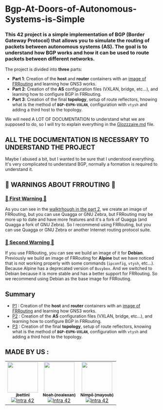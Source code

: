 # Bgp-At-Doors-of-Autonomous-Systems-is-Simple

### This 42 project is a simple implementation of BGP (Border Gateway Protocol) that allows you to simulate the routing of packets between autonomous systems (AS). The goal is to understand how BGP works and how it can be used to route packets between different networks.

The project is divided into **three** parts:

- **Part 1**: Creation of the **host** and **router** containers with an [image of FRRouting](https://github.com/FRRouting/frr/tree/285fcb903a495f8b4067d6dcade8c2dcbf39e748) and learning how GNS3 works.
- **Part 2**: Creation of the **AS** configuration files (VXLAN, bridge, etc...), and learning how to configure BGP in FRRouting.
- **Part 3**: Creation of the final **topology**, setup of route reflectors, hnowing what is the method of **`BGP-EVPN-VXLAN`**, configuration with `vtysh` and adding a third host to the topology.

We will need A LOT OF DOCUMENTATION to understand what we are supposed to do, so I will try to explain everything in the [Glozzzaire.md](https://github.com/Nimpoo/Bgp-At-Doors-of-Autonomous-Systems-is-Simple/blob/main/Glozzzaire.md) file.

## ALL THE DOCUMENTATION IS NECESSARY TO UNDERSTAND THE PROJECT

Maybe I abused a bit, but I wanted to be sure that I understood everything. It's very complicated to understand BGP, normally a formation is required to understand it.

## 🚨 WARNINGS ABOUT FRROUTING 🚨
### <u>🚨 First Warning 🚨</u>
As you can see in the [walktrhough in the part 2](https://github.com/Nimpoo/Bgp-At-Doors-of-Autonomous-Systems-is-Simple/blob/main/P2/walktrough.md), we create an image of FRRouting, but you can use Quagga or GNU Zebra, but FRRouting may be more up to date and have more features and it's a fork of Quagga (and Quagga a fork of GNU Zebra). So I recommend using FRRouting, but you can use Quagga or GNU Zebra or another Internet routing protocol suite.

### <u>🚨 Second Warning 🚨</u>
If you use FRRouting, you can see we build an image of it for **Debian**. Previously we build an image of FRRouting for **Alpine** but we have noticed that is not working properly with some commands (`ipconfig`, `vtysh`, etc...). Because Alpine has a deprecated version of `Busybox`. And we switched to Debian because it is more stable and has a better support for FRRouting. So we recommend using Debian as the base image for FRRouting.

## Summary

- [P1](P1) : Creation of the **host** and **router** containers with an [image of FRRouting](https://github.com/FRRouting/frr/tree/285fcb903a495f8b4067d6dcade8c2dcbf39e748) and learning how GNS3 works.
- [P2](P2) : Creation of the **AS** configuration files (VXLAN, bridge, etc...), and learning how to configure BGP in FRRouting.
- [P3](P3) : Creation of the final **topology**, setup of route reflectors, knowing what is the method of **`BGP-EVPN-VXLAN`**, configuration with `vtysh` and adding a third host to the topology.

## MADE BY US :

<table>
  <tr>
    <td align="center"><a href="https://github.com/jbettini/"><img src="https://avatars.githubusercontent.com/u/85110911?v=4" width="100px;" alt=""/><br /><sub><b>jbettini</b></sub></a><br /><a href="https://profile.intra.42.fr/users/jbettini" title="Intra 42"><img src="https://img.shields.io/badge/Nice-FFFFFF?style=plastic&logo=42&logoColor=000000" alt="Intra 42"/></a></td>
    <td align="center"><a href="https://github.com/noalexan/"><img src="https://avatars.githubusercontent.com/u/102285721?v=4" width="100px;" alt=""/><br /><sub><b>Noah (noalexan)</b></sub></a><br /><a href="https://profile.intra.42.fr/users/noalexan" title="Intra 42"><img src="https://img.shields.io/badge/Nice-FFFFFF?style=plastic&logo=42&logoColor=000000" alt="Intra 42"/></a></td>
    <td align="center"><a href="https://github.com/nimpoo/"><img src="https://avatars.githubusercontent.com/u/91483405?v=4" width="100px;" alt=""/><br /><sub><b>Nimpô (mayoub)</b></sub></a><br /><a href="https://profile.intra.42.fr/users/mayoub" title="Intra 42"><img src="https://img.shields.io/badge/Nice-FFFFFF?style=plastic&logo=42&logoColor=000000" alt="Intra 42"/></a></td>
  </tr>
</table>
